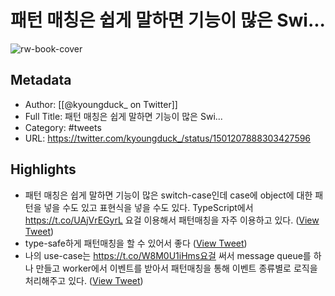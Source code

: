 # 패턴 매칭은 쉽게 말하면 기능이 많은 Swi...

![rw-book-cover](https://pbs.twimg.com/profile_images/1359516590698504198/ShbTRn0_.jpg)

## Metadata
- Author: [[@kyoungduck_ on Twitter]]
- Full Title: 패턴 매칭은 쉽게 말하면 기능이 많은 Swi...
- Category: #tweets
- URL: https://twitter.com/kyoungduck_/status/1501207888303427596

## Highlights
- 패턴 매칭은 쉽게 말하면 기능이 많은 switch-case인데 case에 object에 대한 패턴을 넣을 수도 있고 표현식을 넣을 수도 있다. TypeScript에서 https://t.co/UAjVrEGyrL 요걸 이용해서 패턴매칭을 자주 이용하고 있다. ([View Tweet](https://twitter.com/kyoungduck_/status/1501207888303427596))
- type-safe하게 패턴매칭을 할 수 있어서 좋다 ([View Tweet](https://twitter.com/kyoungduck_/status/1501208040472776717))
- 나의 use-case는 https://t.co/W8M0U1iHms요걸 써서 message queue를 하나 만들고 worker에서 이벤트를 받아서 패턴매칭을 통해 이벤트 종류별로 로직을 처리해주고 있다. ([View Tweet](https://twitter.com/kyoungduck_/status/1501209836872208384))
